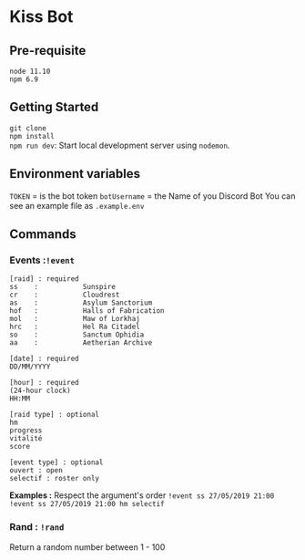 # Kiss Bot

## Pre-requisite

`node 11.10`  
`npm 6.9`

## Getting Started

`git clone`  
`npm install`  
`npm run dev`: Start local development server using `nodemon`.

## Environment variables

`TOKEN` = is the bot token
`botUsername` = the Name of you Discord Bot
You can see an example file as `.example.env`

## Commands

### Events :`!event`

```
[raid] : required
ss    :           Sunspire
cr    :           Cloudrest
as    :           Asylum Sanctorium
hof   :           Halls of Fabrication
mol   :           Maw of Lorkhaj
hrc   :           Hel Ra Citadel
so    :           Sanctum Ophidia
aa    :           Aetherian Archive
```

```
[date] : required
DD/MM/YYYY
```

```
[hour] : required
(24-hour clock)
HH:MM
```

```
[raid type] : optional
hm
progress
vitalité
score
```

```
[event type] : optional
ouvert : open
selectif : roster only
```

**Examples :**
Respect the argument's order
`!event ss 27/05/2019 21:00`
`!event ss 27/05/2019 21:00 hm selectif`

### Rand : `!rand`

Return a random number between 1 - 100
